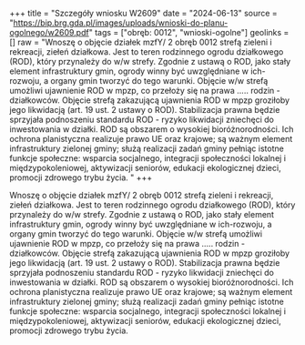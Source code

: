 +++
title = "Szczegóły wniosku W2609"
date = "2024-06-13"
source = "https://bip.brg.gda.pl/images/uploads/wnioski-do-planu-ogolnego/w2609.pdf"
tags = ["obręb: 0012", "wnioski-ogolne"]
geolinks = []
raw = "Wnoszę o objęcie działek mzfY/ 2 obręb 0012 strefą zieleni i rekreacji, ziełeń działkowa. Jest to teren rodzinnego ogrodu działkowego (ROD), który przynależy do w/w strefy. Zgodnie z ustawą o ROD, jako stały element infrastruktury gmin, ogrody winny być uwzględniane w ich-rozwoju, a organy gmin tworzyć do tego warunki. Objęcie w/w strefą umożliwi ujawnienie ROD w mpzp, co przełoży się na prawa ..... rodzin - działkowców. Objęcie strefą zakazującą ujawnienia ROD w mpzp groziłoby jego likwidacją (art. 19 ust. 2 ustawy o ROD). Stabilizacja prawna będzie sprzyjała podnoszeniu standardu ROD - ryzyko likwidacji zniechęci do inwestowania w działki. ROD są obszarem o wysokiej bioróżnorodności. Ich ochrona planistyczna realizuje prawo UE oraz krajowe; są ważnym element infrastruktury zielonej gminy; służą realizacji zadań gminy pełniąc istotne funkcje społeczne: wsparcia socjalnego, integracji społeczności lokalnej i międzypokoleniowej,  aktywizacji seniorów, edukacji ekologicznej dzieci, promocji zdrowego trybu życia.  "
+++

Wnoszę o objęcie działek mzfY/ 2 obręb 0012 strefą zieleni i rekreacji, ziełeń działkowa. Jest
to teren rodzinnego ogrodu działkowego (ROD), który przynależy do w/w strefy. Zgodnie z ustawą o ROD, jako
stały element infrastruktury gmin, ogrody winny być uwzględniane w ich-rozwoju, a organy gmin tworzyć do
tego warunki. Objęcie w/w strefą umożliwi ujawnienie ROD w mpzp, co przełoży się na prawa ..... rodzin -
działkowców. Objęcie strefą zakazującą ujawnienia ROD w mpzp groziłoby jego likwidacją (art. 19 ust. 2
ustawy o ROD). Stabilizacja prawna będzie sprzyjała podnoszeniu standardu ROD - ryzyko likwidacji zniechęci
do inwestowania w działki. ROD są obszarem o wysokiej bioróżnorodności. Ich ochrona planistyczna realizuje
prawo UE oraz krajowe; są ważnym element infrastruktury zielonej gminy; służą realizacji zadań gminy pełniąc
istotne funkcje społeczne: wsparcia socjalnego, integracji społeczności lokalnej i międzypokoleniowej, 
aktywizacji seniorów, edukacji ekologicznej dzieci, promocji zdrowego trybu życia. 



